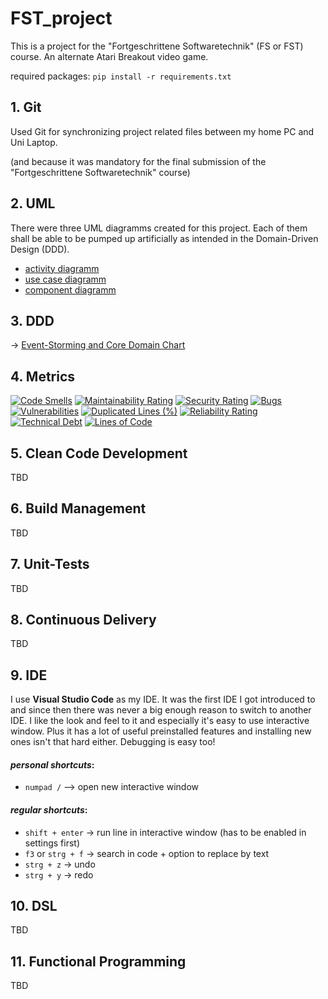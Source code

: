 # FST_project
This is a project for the "Fortgeschrittene Softwaretechnik" (FS or FST) course. An alternate Atari Breakout video game.

required packages:
`pip install -r requirements.txt`

## 1. Git
Used Git for synchronizing project related files between my home PC and Uni Laptop.

(and because it was mandatory for the final submission of the "Fortgeschrittene Softwaretechnik" course)

## 2. UML 
There were three UML diagramms created for this project. Each of them shall be able to be pumped up artificially as intended in the Domain-Driven Design (DDD).

- [activity diagramm](https://github.com/Lucky-0ne/FST_project/blob/main/images/uml/Activity_Diagramm.png)
- [use case diagramm](https://github.com/Lucky-0ne/FST_project/blob/main/images/uml/Use_Case_Diagramm.png)
- [component diagramm](https://github.com/Lucky-0ne/FST_project/blob/main/images/uml/Component_Diagramm.png)

## 3. DDD
&rarr; [Event-Storming and Core Domain Chart](https://github.com/Lucky-0ne/FST_project/blob/main/images/ddd/event_storming_ddd.jpg)

## 4. Metrics
[![Code Smells](https://sonarcloud.io/api/project_badges/measure?project=Lucky-0ne_FST_project&metric=code_smells)](https://sonarcloud.io/summary/new_code?id=Lucky-0ne_FST_project)
[![Maintainability Rating](https://sonarcloud.io/api/project_badges/measure?project=Lucky-0ne_FST_project&metric=sqale_rating)](https://sonarcloud.io/summary/new_code?id=Lucky-0ne_FST_project)
[![Security Rating](https://sonarcloud.io/api/project_badges/measure?project=Lucky-0ne_FST_project&metric=security_rating)](https://sonarcloud.io/summary/new_code?id=Lucky-0ne_FST_project)
[![Bugs](https://sonarcloud.io/api/project_badges/measure?project=Lucky-0ne_FST_project&metric=bugs)](https://sonarcloud.io/summary/new_code?id=Lucky-0ne_FST_project)
[![Vulnerabilities](https://sonarcloud.io/api/project_badges/measure?project=Lucky-0ne_FST_project&metric=vulnerabilities)](https://sonarcloud.io/summary/new_code?id=Lucky-0ne_FST_project)
[![Duplicated Lines (%)](https://sonarcloud.io/api/project_badges/measure?project=Lucky-0ne_FST_project&metric=duplicated_lines_density)](https://sonarcloud.io/summary/new_code?id=Lucky-0ne_FST_project)
[![Reliability Rating](https://sonarcloud.io/api/project_badges/measure?project=Lucky-0ne_FST_project&metric=reliability_rating)](https://sonarcloud.io/summary/new_code?id=Lucky-0ne_FST_project)
[![Technical Debt](https://sonarcloud.io/api/project_badges/measure?project=Lucky-0ne_FST_project&metric=sqale_index)](https://sonarcloud.io/summary/new_code?id=Lucky-0ne_FST_project)
[![Lines of Code](https://sonarcloud.io/api/project_badges/measure?project=Lucky-0ne_FST_project&metric=ncloc)](https://sonarcloud.io/summary/new_code?id=Lucky-0ne_FST_project)

## 5. Clean Code Development
TBD

## 6. Build Management
TBD

## 7. Unit-Tests
TBD

## 8. Continuous Delivery
TBD

## 9. IDE

I use **Visual Studio Code** as my IDE. It was the first IDE I got introduced to and since then there was never a big enough reason to switch to another IDE. I like the look and feel to it and especially it's easy to use interactive window. Plus it has a lot of useful preinstalled features and installing new ones isn't that hard either. Debugging is easy too!

#### *personal shortcuts*:

- ```numpad /``` --> open new interactive window

#### *regular shortcuts*:

- ```shift + enter```       &rarr; run line in interactive window (has to be enabled in settings first)
- ```f3``` or ```strg + f```   &rarr; search in code + option to replace by text
- ```strg + z```            &rarr; undo
- ```strg + y```            &rarr; redo

## 10. DSL
TBD

## 11. Functional Programming
TBD
